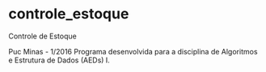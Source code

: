 # controle_estoque
Controle de Estoque

Puc Minas - 1/2016
Programa desenvolvida para a disciplina de Algoritmos e Estrutura de Dados (AEDs) I.
